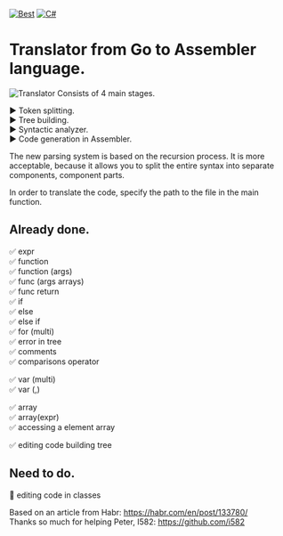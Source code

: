 [![Best](https://img.shields.io/badge/The%20best%20TRANSLATOR-GO-blue)](https://github.com/VasilevMaxim/TranslatorGo)
[![C#](https://img.shields.io/badge/Code%20Style-C%23-blueviolet)](https://docs.microsoft.com/en-us/dotnet/standard/design-guidelines/index?redirectedfrom=MSDN)
# Translator from Go to Assembler language.   


![Translator](https://sun9-37.userapi.com/c858032/v858032731/1890f7/F0RMRY0Npr4.jpg "GO")
Consists of 4 main stages.     

:arrow_forward: Token splitting.   
:arrow_forward: Tree building.    
:arrow_forward: Syntactic analyzer.   
:arrow_forward: Code generation in Assembler.   
      
The new parsing system is based on the recursion process. It is more acceptable, because it allows you to split the entire syntax into separate components, component parts.    

In order to translate the code, specify the path to the file in the main function.

## Already done.
:white_check_mark: expr       
:white_check_mark: function       
:white_check_mark: function (args)      
:white_check_mark: func (args arrays)        
:white_check_mark: func return   
:white_check_mark: if   
:white_check_mark: else   
:white_check_mark: else if    
:white_check_mark: for (multi)    
:white_check_mark: error in tree    
:white_check_mark: comments       
:white_check_mark: comparisons operator  

:white_check_mark: var (multi)         
:white_check_mark: var (,)     

:white_check_mark: array    
:white_check_mark: array(expr)     
:white_check_mark: accessing a element array     
       
:white_check_mark: editing code building tree     
## Need to do.
   
   
:black_square_button: editing code in classes           

Based on an article from Habr: https://habr.com/en/post/133780/     
Thanks so much for helping Peter, I582: https://github.com/i582
